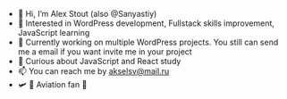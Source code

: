 - 👋 Hi, I’m Alex Stout (also @Sanyastiy)
- 👀 Interested in WordPress development, Fullstack skills improvement, JavaScript learning
- 🌱 Currently working on multiple WordPress projects. You still can send me a email if you want invite me in your project
- 💞️ Curious about JavaScript and React study
- 📫 You can reach me by akselsv@mail.ru
- 🛩️ 🚁 Aviation fan 💙
